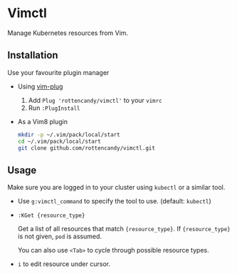 Vimctl
======

Manage Kubernetes resources from Vim.


Installation
------------

Use your favourite plugin manager

- Using [vim-plug](https://github.com/junegunn/vim-plug)
  1. Add `Plug 'rottencandy/vimctl'` to your `vimrc`
  2. Run `:PlugInstall`

- As a Vim8 plugin
  ```sh
  mkdir -p ~/.vim/pack/local/start
  cd ~/.vim/pack/local/start
  git clone github.com/rottencandy/vimctl.git
  ```


Usage
-----

Make sure you are logged in to your cluster using `kubectl` or a similar tool.

- Use `g:vimctl_command` to specify the tool to use. (default: `kubectl`)

- `:KGet {resource_type}`

  Get a list of all resources that match `{resource_type}`. If `{resource_type}` is not given, `pod` is assumed.

  You can also use `<Tab>` to cycle through possible resource types.

- `i` to edit resource under cursor.
